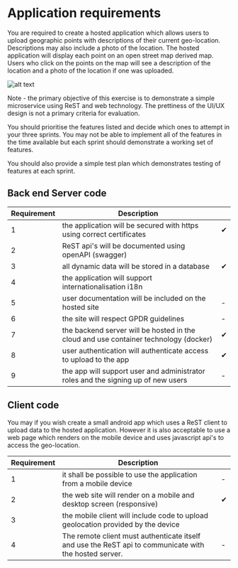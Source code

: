 # Application requirements

You are required to create a hosted application which allows users to upload geographic points with descriptions of their current geo-location. 
Descriptions may also include a photo of the location.
The hosted application will display each point on an open street map derived map. Users who click on the points on the map will see a description of the location and a photo of the location if one was uploaded. 

![alt text](../Assessment/mapleaflet.png "Figure mapleaflet.png" )

Note - the primary objective of this exercise is to demonstrate a simple microservice using ReST and web technology.
The prettiness of the UI/UX design is not a primary criteria for evaluation.

You should prioritise the features listed and decide which ones to attempt in your three sprints.
You may not be able to implement all of the features in the time available but each sprint should demonstrate a working set of features. 

You should also provide a simple test plan which demonstrates testing of features at each sprint.

## Back end Server code

| Requirement | Description |        |
| ----------- | ----------- | ------ |
| 1 | the application will be secured with https using correct certificates | ✔ |
| 2 | ReST api's will be documented using openAPI (swagger) |  |
| 3 | all dynamic data will be stored in a database | ✔ |
| 4 | the application will support internationalisation i18n |   |
| 5 | user documentation will be included on the hosted site | - |
| 6 | the site will respect GPDR guidelines | - |
| 7 | the backend server will be hosted in the cloud and use container technology (docker) | ✔ |
| 8 | user authentication will authenticate access to upload to the app | ✔ |
| 9 | the app will support user and administrator roles and the signing up of new users | - |


## Client code

You may if you wish create a small android app which uses a ReST client to upload data to the hosted application. 
However it is also acceptable to use a web page which renders on the mobile device and uses javascript api's to access the geo-location.

| Requirement | Description |        |
| ----------- | ----------- | ------ |
| 1 | it shall be possible to use the application from a mobile device  | - |
| 2 | the web site will render on a mobile and desktop screen (responsive)  | ✔ |
| 3 | the mobile client will include code to upload geolocation provided by the device  |   |
| 4 | The remote client must authenticate itself and use the ReST api to communicate with the hosted server. | - |
